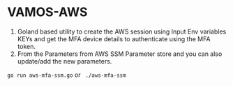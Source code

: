 # VAMOS-AWS 

1) Goland based utility to create the AWS session using Input Env variables KEYs and get the MFA device details to authenticate using the MFA token.
2) From the Parameters from AWS SSM Parameter store and you can also update/add the new parameters.

````go run aws-mfa-ssm.go````
            or
```` ./aws-mfa-ssm````         
